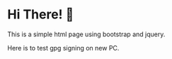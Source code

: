 # Hi There! 👋

This is a simple html page using bootstrap and jquery.

Here is to test gpg signing on new PC.
